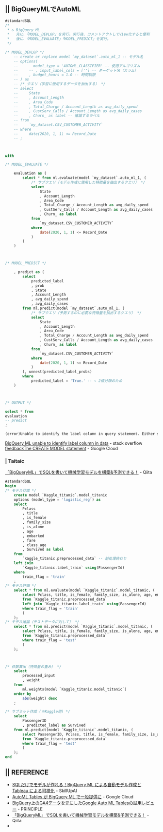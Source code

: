 ## || BigQueryMLでAutoML
```sql
#standardSQL
/*
 * ◇ BigQuery ML
 *   先に、「MODEL_DEVLOP」を実行。実行後、コメントアウトしてView化すると便利
 *   後に、「MODEL_EVALUATE」「MODEL_PREDICT」を実行。
 */

/* MODEL_DEVLOP */
    -- create or replace model `my_dataset`.auto_ml_1 -- モデル名
    -- options(
    --       model_type = 'AUTOML_CLASSIFIER' -- 使用アルゴリズム
    --     -- , input_label_cols = [''] -- ターゲット名（カラム）
    --     , budget_hours = 1.0 -- 時間制限
    -- ) as
    -- /* クエリ（学習に使用するデータを抽出する） */
    -- select
    --     State
    --     , Account_Length
    --     , Area_Code
    --     , Total_Charge / Account_Length as avg_daily_spend
    --     , CustServ_Calls / Account_Length as avg_daily_cases
    --     , Churn_ as label -- 推論するラベル
    -- from  
    --     `my_dataset.CSV_CUSTOMER_ACTIVITY`
    -- where
    --     date(2020, 1, 1) <= Record_Date
    -- ;



with

/* MODEL_EVALUATE */

    evaluation as (
        select * from ml.evaluate(model `my_dataset`.auto_ml_1, (
            /* サブクエリ（モデル作成に使用した特徴量を抽出するクエリ） */
            select
                State
                , Account_Length
                , Area_Code
                , Total_Charge / Account_Length as avg_daily_spend
                , CustServ_Calls / Account_Length as avg_daily_cases
                , Churn_ as label
            from  
                `my_dataset.CSV_CUSTOMER_ACTIVITY`
            where
                date(2020, 1, 1) <= Record_Date
            )
        )
    )



/* MODEL_PREDICT */

    , predict as (
        select
            predicted_label
            , prob
            , State
            , Account_Length
            , avg_daily_spend
            , avg_daily_cases
        from ml.predict(model `my_dataset`.auto_ml_1, (
            /* サブクエリ（予測するのに必要な特徴量を抽出するクエリ） */
            select
                State
                , Account_Length
                , Area_Code
                , Total_Charge / Account_Length as avg_daily_spend
                , CustServ_Calls / Account_Length as avg_daily_cases
                , Churn_ as label
            from  
                `my_dataset.CSV_CUSTOMER_ACTIVITY`
            where
                date(2020, 1, 1) <= Record_Date
            )
        ), unnest(predicted_label_probs)
        where
            predicted_label = 'True.' -- ∵ 2値分類のため
    )



/* OUTPUT */

select * from 
evaluation
-- predict
;
```

```txt
(error)Unable to identify the label column in query statement. Either specify the label column using OPTIONS(input_label_cols=['your_label_col']) or name the label column in the data as 'label'.
```
[BigQuery ML unable to identify label column in data](https://stackoverflow.com/questions/54151811/bigquery-ml-unable-to-identify-label-column-in-data) - stack overflow
[feedbackThe CREATE MODEL statement](https://cloud.google.com/bigquery-ml/docs/reference/standard-sql/bigqueryml-syntax-create) - Google Cloud

### | Taitaic
[「BigQueryML」でSQLを書いて機械学習モデルを構築&予測できる！](https://qiita.com/s_yaginuma/items/b692d3716dcb06416ce0) - Qiita
```sql
#standardSQL
begin
/* モデル作成 */
    create model `Kaggle_titanic`.model_titanic
    options (model_type = 'logistic_reg') as
    select
        Pclass
        , title
        , is_female
        , family_size
        , is_alone
        , age
        , embarked
        , fare
        , class_age
        , Survived as label
    from 
        `Kaggle_titanic.preprocessed_data` -- 前処理終わり
    left join 
        `Kaggle_titanic.label_train` using(PassengerId)
    where 
        train_flag = 'train'
    ;
/* モデル評価 */
    select * from ml.evaluate(model `Kaggle_titanic`.model_titanic, (
        select Pclass, title, is_female, family_size, is_alone, age, embarked, fare, class_age, Survived as label
        from `Kaggle_titanic.preprocessed_data`
        left join `Kaggle_titanic.label_train` using(PassengerId)
        where train_flag = 'train'
        )
    );
/* モデル推論（テストデータに対して） */
    select * from ml.predict(model `Kaggle_titanic`.model_titanic, (
        select Pclass, title, is_female, family_size, is_alone, age, embarked, fare, class_age, Survived as label
        from `Kaggle_titanic.preprocessed_data`
        where train_flag = 'test'
        )
    );



/* 係数算出（特徴量の重み） */
    select 
        processed_input
        , weight
    from 
        ml.weights(model `Kaggle_titanic.model_titanic`)
    order by  
        abs(weight) desc
    ;

/* サブミット作成 (※Kaggle用) */
    select 
        PassengerID
        , predicted_label as Survived
    from ml.predict(model `Kaggle_titanic`.model_titanic, (
        select PassengerID, Pclass, title, is_female, family_size, is_alone, age, embarked, fare, class_age, Survived as label
        from `Kaggle_titanic.preprocessed_data`
        where train_flag = 'test'
        )
    );
end
```


## || REFERENCE
+ [SQLだけでモデルが作れる！BigQuery ML による自動モデル作成と Tableau による可視化](https://www.skillupai.com/blog/tech/bigquery-tableau/) - SkillUpAI
+ [AutoML Tables が BigQuery ML で一般提供に](https://cloud.google.com/blog/ja/products/data-analytics/automl-tables-now-generally-available-bigquery-ml) - Google Cloud
+ [BigQuery上のGA4データを元にしたGoogle Auto ML Tablesの試用レビュー](https://www.principle-c.com/column/ga/ga4/review-ga4-google-auto-ml-tables/) - PRINCIPLE
+ [「BigQueryML」でSQLを書いて機械学習モデルを構築&予測できる！](https://qiita.com/s_yaginuma/items/b692d3716dcb06416ce0) - Qiita
+ 
